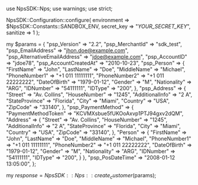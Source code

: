 use NpsSDK::Nps;
use warnings;
use strict;

NpsSDK::Configuration::configure( 
    environment => $NpsSDK::Constants::SANDBOX_ENV,
    secret_key => "_YOUR_SECRET_KEY_",
    sanitize => 1 
    );

my $params = {
    "psp_Version" => "2.2",
    "psp_MerchantId" => "sdk_test",
    "psp_EmailAddress" => "jhon.doe@example.com",
    "psp_AlternativeEmailAddress" => "jdoe@example.com",
    "psp_AccountID" => "jdoe78",
    "psp_AccountCreatedAt" => "2010-10-23",
    "psp_Person" => {
        "FirstName" => "John",
        "LastName" => "Doe",
        "MiddleName" => "Michael",
        "PhoneNumber1" => "+1 011 11111111",
        "PhoneNumber2" => "+1 011 22222222",
        "DateOfBirth" => "1979-01-12",
        "Gender" => "M",
        "Nationality" => "ARG",
        "IDNumber" => "54111111",
        "IDType" => "200",
    },
    "psp_Address" => {
        "Street" => "Av. Collins",
        "HouseNumber" => "1245",
        "AdditionalInfo" => "2 A",
        "StateProvince" => "Florida",
        "City" => "Miami",
        "Country" => "USA",
        "ZipCode" => "33140",
    },
    "psp_PaymentMethod" => {
        "PaymentMethodToken" => "KCVMXsbue5fUKOoAxvp1PTJ94gxv2dQM",
        "Address" => {
            "Street" => "Av. Collins",
            "HouseNumber" => "1245",
            "AdditionalInfo" => "2 A",
            "StateProvince" => "Florida",
            "City" => "Miami",
            "Country" => "USA",
            "ZipCode" => "33140",
            },
        "Person" => {
            "FirstName" => "John",
            "LastName" => "Doe",
            "MiddleName" => "Michael",
            "PhoneNumber1" => "+1 011 11111111",
            "PhoneNumber2" => "+1 011 22222222",
            "DateOfBirth" => "1979-01-12",
            "Gender" => "M",
            "Nationality" => "ARG",
            "IDNumber" => "54111111",
            "IDType" => "200",
            }
    },
    "psp_PosDateTime" => "2008-01-12 13:05:00",
};

my $response = NpsSDK::Nps::create_customer($params);